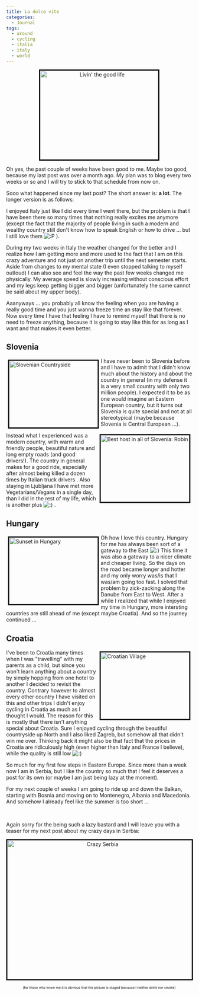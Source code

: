 ```yaml
---
title: La dolce vite
categories:
  - Journal
tags:
  - around
  - cycling
  - italia
  - italy
  - world
---
```

<p style="text-align: center;">
  <a href="http://www.flickr.com/photos/mike-on-a-bike/sets/"><img alt="Livin' the good life" ilo-full-="" ilo-full-src="http://farm8.staticflickr.com/7106/7447094902_ef44ba6375_n.jpg" src="http://farm8.staticflickr.com/7106/7447094902_ef44ba6375_n.jpg" style="width: 320px; height: 240px; border: 3px solid black;" /></a>
</p>

Oh yes, the past couple of weeks have been good to me. Maybe too good, because my last post was over a month ago. My plan was to blog every two weeks or so and I will try to stick to that schedule from now on.

Sooo what happened since my last post? The short answer is: **<span style="font-size:14px;">a lot</span>**. The longer version is as follows:

I enjoyed Italy just like I did every time I went there, but the problem is that I have been there so many times that nothing really excites me anymore (except the fact that the majority of people living in such a modern and wealthy country still don't know how to speak English or how to drive &#8230; but I still love them <img src='http://localhost/mike-on-a-bike.com/wp-includes/images/smilies/icon_razz.gif' alt=':P' class='wp-smiley' /> ).

During my two weeks in Italy the weather changed for the better and I realize how I am getting more and more used to the fact that I am on this crazy adventure and not just on another trip until the next semester starts. Aside from changes to my mental state (I even stopped talking to myself outloud) I can also see and feel the way the past few weeks changed me physically. My average speed is slowly increasing without conscious effort and my legs keep getting bigger and bigger (unfortunately the same cannot be said about my upper body).

Aaanyways &#8230; you probably all know the feeling when you are having a really good time and you just wanna freeze time an stay like that forever. Now every time I have that feeling I have to remind myself that there is no need to freeze anything, because it is going to stay like this for as long as I want and that makes it even better.

## Slovenia

[<img alt="Slovenian Countryside" ilo-full-="" ilo-full-src="http://farm9.staticflickr.com/8141/7447107308_1f1fb230b4_m.jpg" src="http://farm9.staticflickr.com/8141/7447107308_1f1fb230b4_m.jpg" style="width: 240px; height: 180px; float: left; border: 3px solid black;margin:5px;" />][1]I have never been to Slovenia before and I have to admit that I didn't know much about the history and about the country in general (in my defense it is a very small country with only two million people). I expected it to be as one would imagine an Eastern European country, but it turns out Slovenia is quite special and not at all stereotypical (maybe because Slovenia is Central European &#8230;).

[<img alt="Best host in all of Slovenia: Robin" ilo-full-="" ilo-full-src="http://farm9.staticflickr.com/8146/7447108664_369c009cce_m.jpg" src="http://farm9.staticflickr.com/8146/7447108664_369c009cce_m.jpg" style="width: 240px; height: 180px; float: right;border:3px solid black;margin:5px;" />][2]

Instead what I experienced was a modern country, with warm and friendly people, beautiful nature and long empty roads (and good drivers!). The country in general makes for a good ride, especially after almost being killed a dozen times by Italian truck drivers . Also staying in Ljubljana I have met more Vegetarians/Vegans in a single day, than I did in the rest of my life, which is another plus <img src='http://localhost/mike-on-a-bike.com/wp-includes/images/smilies/icon_smile.gif' alt=':)' class='wp-smiley' /> .

## Hungary

[<img alt="Sunset in Hungary" ilo-full-="" ilo-full-src="http://farm9.staticflickr.com/8141/7447104678_7b6b69870b_m.jpg" src="http://farm9.staticflickr.com/8141/7447104678_7b6b69870b_m.jpg" style="width: 240px; height: 180px; float: left;border:3px solid black;margin:5px;" />][3]Oh how I love this country. Hungary for me has always been sort of a gateway to the East <img src='http://localhost/mike-on-a-bike.com/wp-includes/images/smilies/icon_smile.gif' alt=':)' class='wp-smiley' /> This time it was also a gateway to a nicer climate and cheaper living. So the days on the road became longer and hotter and my only worry was/is that I was/am going too fast. I solved that problem by zick-zacking along the Danube from East to West. After a while I realized that while I enjoyed my time in Hungary, more intersting countries are still ahead of me (except maybe Croatia). And so the journey continued &#8230;

## Croatia

[<img alt="Croatian Village" ilo-full-="" ilo-full-src="http://farm9.staticflickr.com/8157/7447102344_ee1aece079_m.jpg" src="http://farm9.staticflickr.com/8157/7447102344_ee1aece079_m.jpg" style="width: 240px; height: 180px; float: right;border:3px solid black;margin:5px;" />][4]I've been to Croatia many times when I was "travelling" with my parents as a child, but since you won't learn anything about a country by simply hopping from one hotel to another I decided to revisit the country. Contrary however to almost every other country I have visited on this and other trips I didn't enjoy cycling in Croatia as much as I thought I would. The reason for this is mostly that there isn't anything special about Croatia. Sure I enjoyed cycling through the beautiful countryside up North and I also liked Zagreb, but somehow all that didn't win me over. Thinking back it might also be that fact that the prices in Croatia are ridiculously high (even higher than Italy and France I believe), while the quality is still low <img src='http://localhost/mike-on-a-bike.com/wp-includes/images/smilies/icon_smile.gif' alt=':)' class='wp-smiley' /> 

So much for my first few steps in Eastern Europe. Since more than a week now I am in Serbia, but I like the country so much that I feel it deserves a post for its own (or maybe I am just being lazy at the moment).

For my next couple of weeks I am going to ride up and down the Balkan, starting with Bosnia and moving on to Montenegro, Albania and Macedonia. And somehow I already feel like the summer is too short &#8230;

&nbsp;

Again sorry for the being such a lazy bastard and I will leave you with a teaser for my next post about my crazy days in Serbia:

<p style="text-align: center;">
  <a href="http://www.flickr.com/photos/mike-on-a-bike/sets/72157630318685480/"><img alt="Crazy Serbia" ilo-full-="" ilo-full-src="http://farm9.staticflickr.com/8010/7447095286_6cd268810d.jpg" src="http://farm9.staticflickr.com/8010/7447095286_6cd268810d.jpg" style="width: 500px; height: 375px; border: 3px solid black;" /></a>
</p>

<p style="text-align: center;">
  <span style="font-size:9px;">(for those who know me it is obvious that the picture is staged because I neither drink nor smoke)</span>
</p>

 [1]: http://www.flickr.com/photos/mike-on-a-bike/sets/72157630033124996/
 [2]: http://www.flickr.com/photos/mike-on-a-bike/sets/
 [3]: http://www.flickr.com/photos/mike-on-a-bike/sets/72157630318709592/
 [4]: http://www.flickr.com/photos/mike-on-a-bike/sets/72157630318699758/